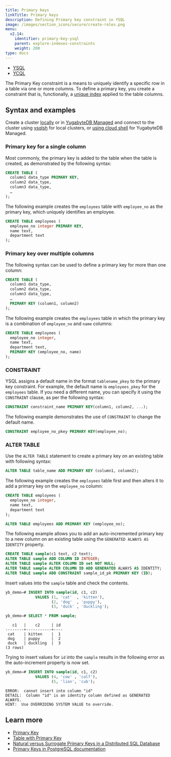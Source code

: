 ```yaml
---
title: Primary keys
linkTitle: Primary keys
description: Defining Primary key constraint in YSQL
image: /images/section_icons/secure/create-roles.png
menu:
  v2.14:
    identifier: primary-key-ysql
    parent: explore-indexes-constraints
    weight: 200
type: docs
---
```


<ul class="nav nav-tabs-alt nav-tabs-yb" data-target="sql">
  <li >
    <a href="../primary-key-ysql/" class="nav-link active">
      <i class="icon-postgres" aria-hidden="true"></i>
      YSQL
    </a>
  </li>

  <li >
    <a href="../primary-key-ycql/" class="nav-link">
      <i class="icon-cassandra" aria-hidden="true"></i>
      YCQL
    </a>
  </li>
</ul>

The Primary Key constraint is a means to uniquely identify a specific row in a table via one or more columns. To define a primary key, you create a constraint that is, functionally, a [unique index](../indexes-1/#using-a-unique-index) applied to the table columns.

## Syntax and examples

Create a cluster [locally](../../../quick-start/) or in [YugabyteDB Managed](../../../yugabyte-cloud/cloud-basics/create-clusters-free/) and connect to the cluster using [ysqlsh](../../../admin/ysqlsh/) for local clusters, or [using cloud shell](../../../yugabyte-cloud/cloud-connect/connect-cloud-shell/) for YugabyteDB Managed.

### Primary key for a single column

Most commonly, the primary key is added to the table when the table is created, as demonstrated by the following syntax:

```sql
CREATE TABLE (
  column1 data_type PRIMARY KEY,
  column2 data_type,
  column3 data_type,
  …
);
```

The following example creates the `employees` table with `employee_no` as the primary key, which uniquely identifies an employee.

```sql
CREATE TABLE employees (
  employee_no integer PRIMARY KEY,
  name text,
  department text
);
```

### Primary key over multiple columns

The following syntax can be used to define a primary key for more than one column:

```sql
CREATE TABLE (
  column1 data_type,
  column2 data_type,
  column3 data_type,
  …
  PRIMARY KEY (column1, column2)
);
```

The following example creates the `employees` table in which the primary key is a combination of `employee_no` and `name` columns:

```sql
CREATE TABLE employees (
  employee_no integer,
  name text,
  department text,
  PRIMARY KEY (employee_no, name)
);
```

### CONSTRAINT

YSQL assigns a default name in the format `tablename_pkey` to the primary key constraint. For example, the default name is `employees_pkey` for the `employees` table. If you need a different name, you can specify it using the `CONSTRAINT` clause, as per the following syntax:

```sql
CONSTRAINT constraint_name PRIMARY KEY(column1, column2, ...);
```

The following example demonstrates the use of `CONSTRAINT` to change the default name.

```sql
CONSTRAINT employee_no_pkey PRIMARY KEY(employee_no);
```

### ALTER TABLE

Use the `ALTER TABLE` statement to create a primary key on an existing table with following syntax:

```sql
ALTER TABLE table_name ADD PRIMARY KEY (column1, column2);
```

The following example creates the `employees` table first and then alters it to add a primary key on the `employee_no` column:

```sql
CREATE TABLE employees (
  employee_no integer,
  name text,
  department text
);

ALTER TABLE employees ADD PRIMARY KEY (employee_no);
```

The following example allows you to add an auto-incremented primary key to a new column on an existing table using the `GENERATED ALWAYS AS IDENTITY` property.

```sql
CREATE TABLE sample(c1 text, c2 text);
ALTER TABLE sample ADD COLUMN ID INTEGER;
ALTER TABLE sample ALTER COLUMN ID set NOT NULL;
ALTER TABLE sample ALTER COLUMN ID ADD GENERATED ALWAYS AS IDENTITY;
ALTER TABLE sample ADD CONSTRAINT sample_id_pk PRIMARY KEY (ID);
```

Insert values into the `sample` table and check the contents.

```sql
yb_demo=# INSERT INTO sample(id, c1, c2)
             VALUES (1, 'cat'  , 'kitten'),
                    (2, 'dog'  , 'puppy'),
                    (3, 'duck' , 'duckling');

yb_demo=# SELECT * FROM sample;
```

```output
   c1   |    c2     | id
--------+-----------+----
 cat    | kitten    |  1
 dog    | puppy     |  2
 duck   | duckling  |  3
(3 rows)
```

Trying to insert values for `id` into the `sample` results in the following error as the auto-increment property is now set.

```sql
yb_demo=# INSERT INTO sample(id, c1, c2)
             VALUES (4, 'cow' , 'calf'),
                    (5, 'lion', 'cub');
```

```output
ERROR:  cannot insert into column "id"
DETAIL:  Column "id" is an identity column defined as GENERATED ALWAYS.
HINT:  Use OVERRIDING SYSTEM VALUE to override.
```

<!-- ## Primary Key recommended practices in future-->

<!-- Add information here  -->

## Learn more

- [Primary Key](../../../api/ysql/the-sql-language/statements/ddl_create_table/#primary-key)
- [Table with Primary Key](../../../api/ysql/the-sql-language/statements/ddl_create_table/#table-with-primary-key)
- [Natural versus Surrogate Primary Keys in a Distributed SQL Database](https://www.yugabyte.com/blog/natural-versus-surrogate-primary-keys-in-a-distributed-sql-database/)
- [Primary Keys in PostgreSQL documentation](https://www.postgresql.org/docs/12/ddl-constraints.html#DDL-CONSTRAINTS-PRIMARY-KEYS)
